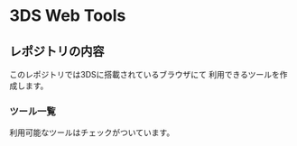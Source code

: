 # 3DS Web Tools
## レポジトリの内容
このレポジトリでは3DSに搭載されているブラウザにて
利用できるツールを作成します。
### ツール一覧
利用可能なツールはチェックがついています。
